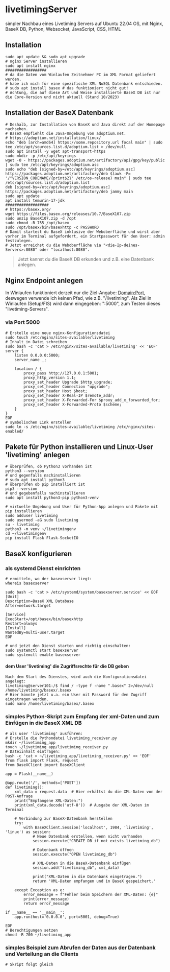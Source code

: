 # livetimingServer
simpler Nachbau eines Livetiming Servers
auf Ubuntu 22.04 OS, mit Nginx, BaseX DB, Python, Websocket, JavaScript, CSS, HTML

## Installation
```
sudo apt update && sudo apt upgrade
# nginx Server installieren
sudo apt install nginx
##################
# da die Daten vom Winlaufen Zeitnehmer PC im XML Format geliefert werden,
# habe ich mich für eine spezifische XML NoSQL Datenbank entschieden.
# sudo apt install basex # das funktioniert nicht gut!
# Achtung, die auf diese Art und Weise installierte BaseX DB ist nur die Core-Version und nicht aktuell (Stand 10/2023)
```
## Installation der BaseX Datenbank
```
# Deshalb, zur Installation von BaseX und Java direkt auf der Homepage nachsehen.
# BaseX empfiehlt die Java-Umgebung von adoptium.net.
# https://adoptium.net/installation/linux/
echo "deb [arch=amd64] https://some.repository.url focal main" | sudo tee /etc/apt/sources.list.d/adoptium.list > /dev/null
sudo apt install -y wget apt-transport-https
sudo mkdir -p /etc/apt/keyrings
wget -O - https://packages.adoptium.net/artifactory/api/gpg/key/public | sudo tee /etc/apt/keyrings/adoptium.asc
sudo echo "deb [signed-by=/etc/apt/keyrings/adoptium.asc] https://packages.adoptium.net/artifactory/deb $(awk -F= '/^VERSION_CODENAME/{print$2}' /etc/os-release) main" | sudo tee /etc/apt/sources.list.d/adoptium.list
deb [signed-by=/etc/apt/keyrings/adoptium.asc] https://packages.adoptium.net/artifactory/deb jammy main
sudo apt update
apt install temurin-17-jdk
###################
# https://basex.org/
wget https://files.basex.org/releases/10.7/BaseX107.zip
sudo unzip BaseX107.zip -d /opt
sudo chmod -R 755 /opt/basex
sudo /opt/basex/bin/basexhttp -c PASSWORD
# Damit startest du BaseX inklusive der Weboberfläche und wirst aber vorher im Terminal aufgefordert, ein Startpasswort für den User: admin festzulegen.
# Jetzt erreichst du die Weboberfläche via "<die-Ip-deines-Servers>:8080" oder "localhost:8080".
```
>Jetzt kannst du die BaseX DB erkunden und z.B. eine Datenbank anlegen.

## Nginx Endpoint anlegen
In Winlaufen funktioniert derzeit nur die Ziel-Angabe: <Domain:Port>,
deswegen verwende ich keinen Pfad, wie z.B. "<Server-IP>/livetiming".
Als Ziel in Winlaufen (Setup/FIS) wird dann eingegeben: "<meine-Server-IP>:5000",
zum Testen dieses "livetiming-Servers".
### via Port 5000
```
# Erstelle eine neue nginx-Konfigurationsdatei
sudo touch /etc/nginx/sites-available/livetiming
# Inhalt in Datei schreiben
sudo bash -c 'cat > /etc/nginx/sites-available/livetiming' << 'EOF'
server {
    listen 0.0.0.0:5000;
    server_name _;

    location / {
        proxy_pass http://127.0.0.1:5001;
        proxy_http_version 1.1;
        proxy_set_header Upgrade $http_upgrade;
        proxy_set_header Connection "upgrade";
        proxy_set_header Host $host;
        proxy_set_header X-Real-IP $remote_addr;
        proxy_set_header X-Forwarded-For $proxy_add_x_forwarded_for;
        proxy_set_header X-Forwarded-Proto $scheme;
    }
}
EOF
# symbolischen Link erstellen
sudo ln -s /etc/nginx/sites-available/livetiming /etc/nginx/sites-enabled/
```
## Pakete für Python installieren und Linux-User 'livetiming' anlegen
```
# überprüfen, ob Python3 vorhanden ist
python3 --version
# und gegenfalls nachinstallieren
# sudo apt install python3
# überprüfen ob pip installiert ist
pip3 --version
# und gegebenfalls nachinstallieren
sudo apt install python3-pip python3-venv
```
```
# virtuelle Umgebung und User für Python-App anlegen und Pakete mit pip installieren
sudo adduser livetiming
sudo usermod -aG sudo livetiming
su - livetiming
python3 -m venv ~/livetimingenv
cd ~/livetimingenv
pip install Flask Flask-SocketIO
```
## BaseX konfigurieren
### als systemd Dienst einrichten
```
# ermitteln, wo der basexserver liegt:
whereis basexserver
```
```
sudo bash -c 'cat > /etc/systemd/system/basexserver.service' << EOF
[Unit]
Description=BaseX XML Database
After=network.target

[Service]
ExecStart=/opt/basex/bin/basexhttp
Restart=always
[Install]
WantedBy=multi-user.target
EOF

# und jetzt den Dienst starten und richtig einschalten:
sudo systemctl start basexserver
sudo systemctl enable basexserver

```
#### dem User 'livetiming' die Zugriffsrechte für die DB geben
```
Nach dem Start des Dienstes, wird auch die Konfigurationsdatei angelegt:
livetiming@server101:/$ find / -type f -name ".basex" 2>/dev/null
/home/livetiming/basex/.basex
# Hier könnte jetzt u.a. ein User mit Password für den Zugriff eingetragen werden.
sudo nano /home/livetiming/basex/.basex
```

### simples Python-Skript zum Empfang der xml-Daten und zum Einfügen in die BaseX XML DB
```
# als user 'livetiming' ausführen:
# Erstelle die Pythondatei livetiming_receiver.py
mkdir ~/livetiming_app
touch ~/livetiming_app/livetiming_receiver.py
# Dateiinhalt eintragen:
bash -c 'cat > ~/livetiming_app/livetiming_receiver.py' << 'EOF'
from flask import Flask, request
from BaseXClient import BaseXClient

app = Flask(__name__)

@app.route('/', methods=['POST'])
def livetiming():
    xml_data = request.data  # Hier erhältst du die XML-Daten von der POST-Anfrage
    print("Empfangene XML-Daten:")
    print(xml_data.decode('utf-8'))  # Ausgabe der XML-Daten im Terminal

    # Verbindung zur BaseX-Datenbank herstellen
    try:
        with BaseXClient.Session('localhost', 1984, 'livetiming', 'linux') as session:
            # Neue Datenbank erstellen, wenn nicht vorhanden
            session.execute("CREATE DB if not exists livetiming_db")

            # Datenbank öffnen
            session.execute("OPEN livetiming_db")

            # XML-Daten in die BaseX-Datenbank einfügen
            session.add("livetiming_db", xml_data)

            print("XML-Daten in die Datenbank eingetragen.")
            return 'XML-Daten empfangen und in BaseX gespeichert.'

    except Exception as e:
        error_message = f"Fehler beim Speichern der XML-Daten: {e}"
        print(error_message)
        return error_message

if __name__ == '__main__':
    app.run(host='0.0.0.0', port=5001, debug=True)

EOF
# Berechtigungen setzen
chmod -R 700 ~/livetiming_app
```
### simples Beispiel zum Abrufen der Daten aus der Datenbank und Verteilung an die Clients
```
# Skript folgt gleich
```
